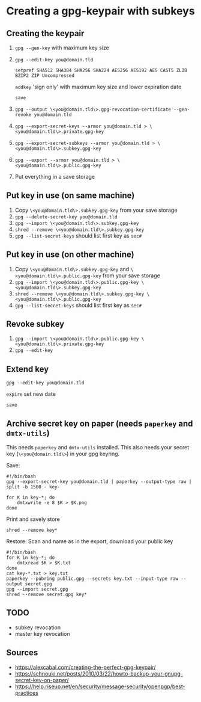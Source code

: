 # Creating a gpg-keypair with subkeys

## Creating the keypair
1. `gpg --gen-key` with maximum key size
1. `gpg --edit-key you@domain.tld`

   `setpref SHA512 SHA384 SHA256 SHA224 AES256 AES192 AES CAST5 ZLIB BZIP2 ZIP Uncompressed`

   `addkey` 'sign only' with maximum key size and lower expiration date

   `save`

1. `gpg --output \<you@domain.tld\>.gpg-revocation-certificate --gen-revoke you@domain.tld`
1. `gpg --export-secret-keys --armor you@domain.tld > \<you@domain.tld\>.private.gpg-key`
1. `gpg --export-secret-subkeys --armor you@domain.tld > \<you@domain.tld\>.subkey.gpg-key`
1. `gpg --export --armor you@domain.tld > \<you@domain.tld\>.public.gpg-key`
1. Put everything in a save storage

## Put key in use (on same machine)
1. Copy `\<you@domain.tld\>.subkey.gpg-key` from your save storage
1. `gpg --delete-secret-key you@domain.tld`
1. `gpg --import \<you@domain.tld\>.subkey.gpg-key`
1. `shred --remove \<you@domain.tld\>.subkey.gpg-key`
1. `gpg --list-secret-keys` should list first key as `sec#`

## Put key in use (on other machine)
1. Copy `\<you@domain.tld\>.subkey.gpg-key` and `\<you@domain.tld\>.public.gpg-key`  from your save storage
1. `gpg --import \<you@domain.tld\>.public.gpg-key \<you@domain.tld\>.subkey.gpg-key`
1. `shred --remove \<you@domain.tld\>.subkey.gpg-key \<you@domain.tld\>.public.gpg-key`
1. `gpg --list-secret-keys` should list first key as `sec#`

## Revoke subkey
1. `gpg --import \<you@domain.tld\>.public.gpg-key \<you@domain.tld\>.private.gpg-key`
1. `gpg --edit-key`

## Extend key
`gpg --edit-key you@domain.tld`

`expire` set new date

`save`

## Archive secret key on paper (needs `paperkey` and `dmtx-utils`)
This needs `paperkey` and `dmtx-utils` installed.
This also needs your secret key (`\<you@domain.tld\>`) in your gpg keyring.

Save:

    #!/bin/bash
    gpg --export-secret-key you@domain.tld | paperkey --output-type raw | split -b 1500 - key-

    for K in key-*; do
        dmtxwrite -e 8 $K > $K.png
    done

Print and savely store

`shred --remove key*`

Restore:
Scan and name as in the export, download your public key

    #!/bin/bash
    for K in key-*; do
        dmtxread $K > $K.txt
    done
    cat key-*.txt > key.txt
    paperkey --pubring public.gpg --secrets key.txt --input-type raw --output secret.gpg
    gpg --import secret.gpg
    shred --remove secret.gpg key*

## TODO
* subkey revocation
* master key revocation

## Sources
* https://alexcabal.com/creating-the-perfect-gpg-keypair/
* https://schnouki.net/posts/2010/03/22/howto-backup-your-gnupg-secret-key-on-paper/
* https://help.riseup.net/en/security/message-security/openpgp/best-practices
